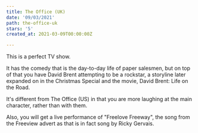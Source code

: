```yaml
---
title: The Office (UK)
date: '09/03/2021'
path: the-office-uk
stars: '5'
created_at: 2021-03-09T00:00:00Z

---
```

This is a perfect TV show.

It has the comedy that is the day-to-day life of paper salesmen, but on top of that you have David Brent attempting to be a rockstar, a storyline later expanded on in the Christmas Special and the movie, David Brent: Life on the Road.

It's different from The Office (US) in that you are more laughing at the main character, rather than with them.

Also, you will get a live performance of "Freelove Freeway", the song from the Freeview advert as that is in fact song by Ricky Gervais.
